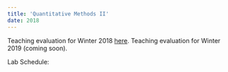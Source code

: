 ```yaml
---
title: 'Quantitative Methods II'
date: 2018
---
```


Teaching evaluation for Winter 2018 [here](../files/qm2-eval-wi18.pdf "PDF").
Teaching evaluation for Winter 2019 (coming soon).

Lab Schedule: 
